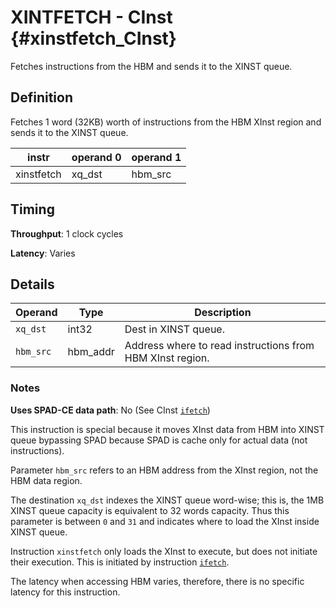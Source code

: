 # XINTFETCH - CInst {#xinstfetch_CInst}

Fetches instructions from the HBM and sends it to the XINST queue.

## Definition

Fetches 1 word (32KB) worth of instructions from the HBM XInst region and sends it to the XINST queue.

| instr | operand 0 | operand 1 |
|-|-|-|
| xinstfetch | xq_dst | hbm_src |

## Timing

**Throughput**: 1 clock cycles

**Latency**: Varies

## Details

| Operand | Type | Description |
|-|-|-|
| `xq_dst` | int32 | Dest in XINST queue. |
| `hbm_src` | hbm_addr | Address where to read instructions from HBM XInst region. |

### Notes

**Uses SPAD-CE data path**: No (See CInst [`ifetch`](cinst_ifetch.md))

This instruction is special because it moves XInst data from HBM into XINST queue bypassing SPAD because SPAD is cache only for actual data (not instructions).

Parameter `hbm_src` refers to an HBM address from the XInst region, not the HBM data region.

The destination `xq_dst` indexes the XINST queue word-wise; this is, the 1MB XINST queue capacity is equivalent to 32 words capacity. Thus this parameter is between `0` and `31` and indicates where to load the XInst inside XINST queue.

Instruction `xinstfetch` only loads the XInst to execute, but does not initiate their execution. This is initiated by instruction [`ifetch`](cinst_ifetch.md).

The latency when accessing HBM varies, therefore, there is no specific latency for this instruction.
